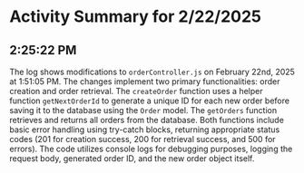 # Activity Summary for 2/22/2025

## 2:25:22 PM
The log shows modifications to `orderController.js` on February 22nd, 2025 at 1:51:05 PM.  The changes implement two primary functionalities: order creation and order retrieval.  The `createOrder` function uses a helper function `getNextOrderId` to generate a unique ID for each new order before saving it to the database using the `Order` model.  The `getOrders` function retrieves and returns all orders from the database.  Both functions include basic error handling using try-catch blocks, returning appropriate status codes (201 for creation success, 200 for retrieval success, and 500 for errors).  The code utilizes console logs for debugging purposes, logging the request body, generated order ID, and the new order object itself.

